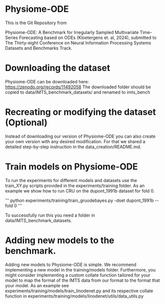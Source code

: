 # Physiome-ODE
This is the Git Repository from 
	
Physiome-ODE: A Benchmark for Irregularly Sampled Multivariate Time-Series Forecasting based on ODEs (Kloetergens et. al, 2024),
submitted to The Thirty-eight Conference on Neural Information Processing Systems Datasets and Benchmarks Track.

# Downloading the dataset

Physiome-ODE can be downloaded here: https://zenodo.org/records/11492058
The downloaded folder should be copied to data/IMTS_benchmark_datasets/ and renamed to imts_bench

# Recreating or modifying the dataset (Optional)
Instead of downloading our version of Physiome-ODE you can also create your own version with any desired modification. 
For that we shared a detailed step-by-step instruction in the data_creation/README.md. 

# Train models on Physiome-ODE
To run the experiments for different models and datasets use the train_XY.py scripts provided in the experiments/training folder.
As an example we show how to run CRU on the dupont_1991b dataset for fold 0.

'''
python experiments/training/train_gruodebayes.py -dset dupont_1991b --fold 0
'''

To successfully run this you need a folder in data/IMTS_benchmark_datasets. 

# Adding new models to the benchmark. 

Adding new models to Physiome-ODE is simple. We recommend implementing a new model in the training/models folder.
Furthermore, you might consider implementing a custom collate function tailored for your model to map the format 
of the IMTS data from our format to the format that your model. As an example see experiments/training/models/train_linodenet.py and its respective
collate function in experiments/training/models/linodenet/utils/data_utils.py
